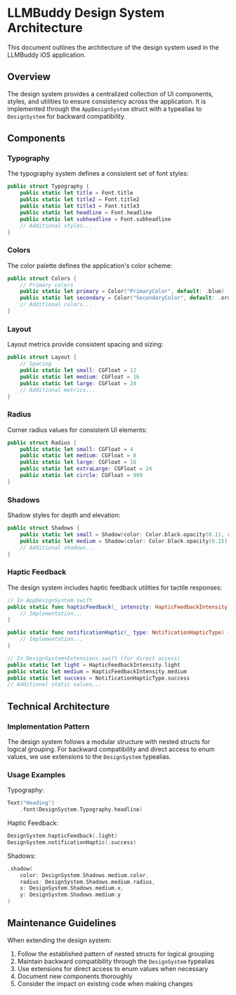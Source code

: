 # LLMBuddy Design System Architecture

This document outlines the architecture of the design system used in the LLMBuddy iOS application.

## Overview

The design system provides a centralized collection of UI components, styles, and utilities to ensure consistency across the application. It is implemented through the `AppDesignSystem` struct with a typealias to `DesignSystem` for backward compatibility.

## Components

### Typography

The typography system defines a consistent set of font styles:

```swift
public struct Typography {
    public static let title = Font.title
    public static let title2 = Font.title2
    public static let title3 = Font.title3
    public static let headline = Font.headline
    public static let subheadline = Font.subheadline
    // Additional styles...
}
```

### Colors

The color palette defines the application's color scheme:

```swift
public struct Colors {
    // Primary colors
    public static let primary = Color("PrimaryColor", default: .blue)
    public static let secondary = Color("SecondaryColor", default: .orange)
    // Additional colors...
}
```

### Layout

Layout metrics provide consistent spacing and sizing:

```swift
public struct Layout {
    // Spacing
    public static let small: CGFloat = 12
    public static let medium: CGFloat = 16
    public static let large: CGFloat = 24
    // Additional metrics...
}
```

### Radius

Corner radius values for consistent UI elements:

```swift
public struct Radius {
    public static let small: CGFloat = 4
    public static let medium: CGFloat = 8
    public static let large: CGFloat = 16
    public static let extraLarge: CGFloat = 24
    public static let circle: CGFloat = 999
}
```

### Shadows

Shadow styles for depth and elevation:

```swift
public struct Shadows {
    public static let small = Shadow(color: Color.black.opacity(0.1), radius: 2, x: 0, y: 1)
    public static let medium = Shadow(color: Color.black.opacity(0.15), radius: 4, x: 0, y: 2)
    // Additional shadows...
}
```

### Haptic Feedback

The design system includes haptic feedback utilities for tactile responses:

```swift
// In AppDesignSystem.swift
public static func hapticFeedback(_ intensity: HapticFeedbackIntensity) {
    // Implementation...
}

public static func notificationHaptic(_ type: NotificationHapticType) {
    // Implementation...
}

// In DesignSystem+Extensions.swift (for direct access)
public static let light = HapticFeedbackIntensity.light
public static let medium = HapticFeedbackIntensity.medium
public static let success = NotificationHapticType.success
// Additional static values...
```

## Technical Architecture

### Implementation Pattern

The design system follows a modular structure with nested structs for logical grouping. For backward compatibility and direct access to enum values, we use extensions to the `DesignSystem` typealias.

### Usage Examples

Typography:
```swift
Text("Heading")
    .font(DesignSystem.Typography.headline)
```

Haptic Feedback:
```swift
DesignSystem.hapticFeedback(.light)
DesignSystem.notificationHaptic(.success)
```

Shadows:
```swift
.shadow(
    color: DesignSystem.Shadows.medium.color,
    radius: DesignSystem.Shadows.medium.radius,
    x: DesignSystem.Shadows.medium.x,
    y: DesignSystem.Shadows.medium.y
)
```

## Maintenance Guidelines

When extending the design system:

1. Follow the established pattern of nested structs for logical grouping
2. Maintain backward compatibility through the `DesignSystem` typealias
3. Use extensions for direct access to enum values when necessary
4. Document new components thoroughly
5. Consider the impact on existing code when making changes

